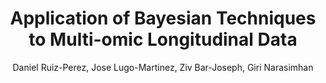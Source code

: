 ---
paperId: 2
author: Daniel Ruiz-Perez, Jose Lugo-Martinez, Ziv Bar-Joseph, Giri Narasimhan
publicationauthor: Ruiz-Perez, D. et al.
title: Application of Bayesian Techniques to Multi-omic Longitudinal Data
pitch: https://slideslive.com/38930528/application-of-bayesian-techniques-to-multiomic-longitudinal-data?ref=folder-55828
poster: Oral_Daniel_Ruiz
alt: --
type: Oral
topic: Machine Learning
subtopic: Applications
link: 
conference: icml
year: 2020
tags: icml-2020-op
location: Virtual
---